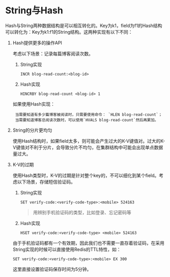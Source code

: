 # String与Hash
Hash与String两种数据结构是可以相互转化的。Key为k1，field为f1的Hash结构可以转化为：Key为k1:f1的String结构。这两种实现有以下不同：

1. Hash提供更多的操作API

    考虑以下场景：记录每篇博客阅读次数。
    1. String实现
    
        `INCR blog-read-count:<blog-id>`
    2. Hash实现
    
        `HINCRBY blog-read-count <blog-id> 1`
        
    如果使用Hash实现：
    
        当需要知道有多少篇博客被阅读时，只需要使用命令： `HLEN blog-read-count`；
        当需要知道博客总阅读次数时，可以使用`HVALS blog-read-count`然后再累加。
2. String的分片更均匀

    使用Hash结构时，如果field太多，则可能会产生过大的K-V键值对。过大的K-V键值对不利于分片，会导致分片不均匀，在集群结构中可能会出现单点数据量过大。
    
3. K-V的过期

    使用Hash类型时，K-V的过期是针对整个key的，不可以细化到某个field。考虑以下场景，存储短信验证码。
    1. String实现
    
        `SET verify-code:<verify-code-type>:<mobile> 524163`
        
        > 用<verify-code-type>辨别手机验证码的类型，比如登录、忘记密码等
    2. Hash实现
    
        `HSET verify-code:<verify-code-type> <mobile> 524163`
        
    由于手机验证码都有一个有效期，因此我们也不需要一直存着验证码，在采用String实现的时候可以直接使用Redis的TTL特性，如：
    
    `SET verify-code:<verify-code-type>:<mobile> EX 300`
    
    这里直接设置验证码保存时间为5分钟。